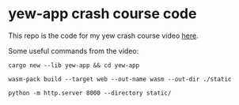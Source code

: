 # yew-app crash course code

This repo is the code for my yew crash course video [here](https://youtu.be/lmLiMozWNGA).

Some useful commands from the video:

```
cargo new --lib yew-app && cd yew-app

wasm-pack build --target web --out-name wasm --out-dir ./static

python -m http.server 8000 --directory static/
```
